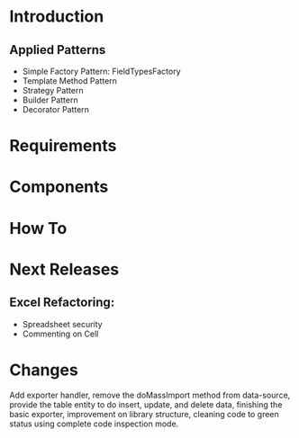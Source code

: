 # Introduction

## Applied Patterns
- Simple Factory Pattern: FieldTypesFactory
- Template Method Pattern
- Strategy Pattern
- Builder Pattern
- Decorator Pattern

# Requirements

# Components

# How To

# Next Releases
## Excel Refactoring:
- Spreadsheet security
- Commenting on Cell

# Changes
Add exporter handler, remove the doMassImport method from data-source, provide the table entity to do insert,
update, and delete data, finishing the basic exporter, improvement on library structure, cleaning code to green status
using complete code inspection mode.




